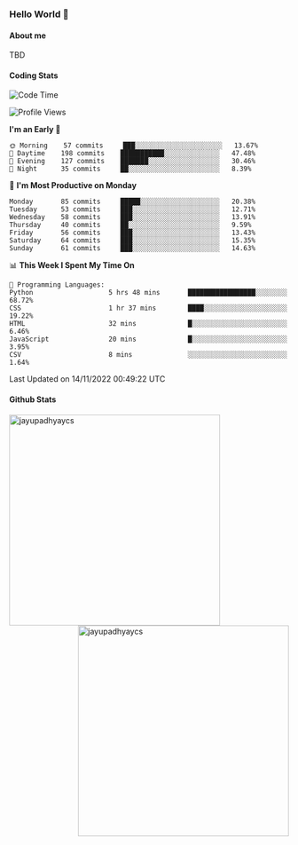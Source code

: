 ### Hello World 👋
#### About me
TBD
#### Coding Stats
<!--START_SECTION:waka-->
![Code Time](http://img.shields.io/badge/Code%20Time-260%20hrs%2036%20mins-blue)

![Profile Views](http://img.shields.io/badge/Profile%20Views-0-blue)

**I'm an Early 🐤** 

```text
🌞 Morning    57 commits     ███░░░░░░░░░░░░░░░░░░░░░░   13.67% 
🌆 Daytime    198 commits    ███████████░░░░░░░░░░░░░░   47.48% 
🌃 Evening    127 commits    ███████░░░░░░░░░░░░░░░░░░   30.46% 
🌙 Night      35 commits     ██░░░░░░░░░░░░░░░░░░░░░░░   8.39%

```
📅 **I'm Most Productive on Monday** 

```text
Monday       85 commits     █████░░░░░░░░░░░░░░░░░░░░   20.38% 
Tuesday      53 commits     ███░░░░░░░░░░░░░░░░░░░░░░   12.71% 
Wednesday    58 commits     ███░░░░░░░░░░░░░░░░░░░░░░   13.91% 
Thursday     40 commits     ██░░░░░░░░░░░░░░░░░░░░░░░   9.59% 
Friday       56 commits     ███░░░░░░░░░░░░░░░░░░░░░░   13.43% 
Saturday     64 commits     ███░░░░░░░░░░░░░░░░░░░░░░   15.35% 
Sunday       61 commits     ███░░░░░░░░░░░░░░░░░░░░░░   14.63%

```


📊 **This Week I Spent My Time On** 

```text
💬 Programming Languages: 
Python                   5 hrs 48 mins       █████████████████░░░░░░░░   68.72% 
CSS                      1 hr 37 mins        ████░░░░░░░░░░░░░░░░░░░░░   19.22% 
HTML                     32 mins             █░░░░░░░░░░░░░░░░░░░░░░░░   6.46% 
JavaScript               20 mins             █░░░░░░░░░░░░░░░░░░░░░░░░   3.95% 
CSV                      8 mins              ░░░░░░░░░░░░░░░░░░░░░░░░░   1.64%

```


 Last Updated on 14/11/2022 00:49:22 UTC
<!--END_SECTION:waka-->
#### Github Stats

<p  ><img align="left" src="https://github-readme-stats.vercel.app/api/top-langs?username=jayupadhyaycs&theme=tokyonight&show_icons=true&locale=en&layout=compact" alt="jayupadhyaycs" width="380px"  /> 
<img align="right" src="https://github-readme-streak-stats.herokuapp.com/?user=jayupadhyaycs&theme=tokyonight&" alt="jayupadhyaycs" width="380px"/>
</p>




<!--
**JayUpadhyayCS/JayUpadhyayCS** is a ✨ _special_ ✨ repository because its `README.md` (this file) appears on your GitHub profile.

Here are some ideas to get you started:

- 🔭 I’m currently working on ...
- 🌱 I’m currently learning ...
- 👯 I’m looking to collaborate on ...
- 🤔 I’m looking for help with ...
- 💬 Ask me about ...
- 📫 How to reach me: ...
- 😄 Pronouns: ...
- ⚡ Fun fact: ...
-->
